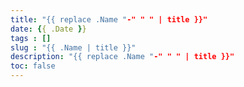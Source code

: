 ```yaml
---
title: "{{ replace .Name "-" " " | title }}"
date: {{ .Date }}
tags : []
slug : "{{ .Name | title }}"
description: "{{ replace .Name "-" " " | title }}"
toc: false
---
```

